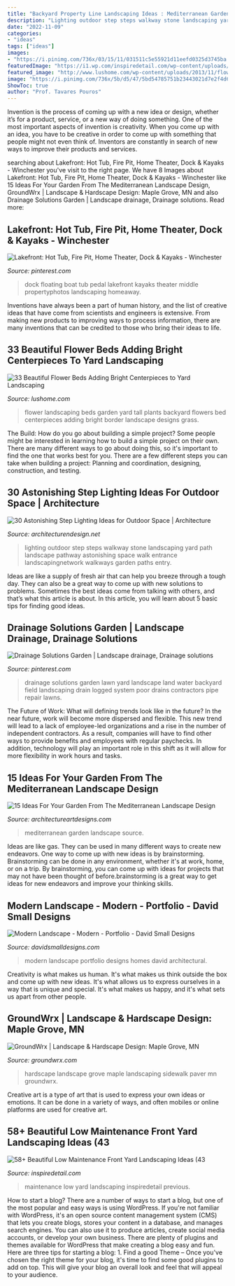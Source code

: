 ```yaml
---
title: "Backyard Property Line Landscaping Ideas : Mediterranean Garden Landscape Source"
description: "Lighting outdoor step steps walkway stone landscaping yard path landscape pathway astonishing space walk entrance landscapingnetwork walkways garden paths entry"
date: "2022-11-09"
categories:
- "ideas"
tags: ["ideas"]
images:
- "https://i.pinimg.com/736x/03/15/11/031511c5e55921d11eefd0325d3745ba.jpg"
featuredImage: "https://i1.wp.com/inspiredetail.com/wp-content/uploads/2018/10/58-Beautiful-Low-Maintenance-Front-Yard-Landscaping-Ideas-43.jpg?fit=768%2C1156&amp;ssl=1"
featured_image: "http://www.lushome.com/wp-content/uploads/2013/11/flower-beds-backyard-landscaping-ideas-garden-design-26.jpg"
image: "https://i.pinimg.com/736x/5b/d5/47/5bd54785751b23443021d7e2f4d60ef3--floating-dock-tiki-bars.jpg"
ShowToc: true
author: "Prof. Tavares Pouros"
---
```



Invention is the process of coming up with a new idea or design, whether it’s for a product, service, or a new way of doing something. One of the most important aspects of invention is creativity. When you come up with an idea, you have to be creative in order to come up with something that people might not even think of. Inventors are constantly in search of new ways to improve their products and services.

	

		
searching about Lakefront: Hot Tub, Fire Pit, Home Theater, Dock &amp; Kayaks - Winchester you've visit to the right page. We have 8 Images about Lakefront: Hot Tub, Fire Pit, Home Theater, Dock &amp; Kayaks - Winchester like 15 Ideas For Your Garden From The Mediterranean Landscape Design, GroundWrx | Landscape &amp; Hardscape Design: Maple Grove, MN and also Drainage Solutions Garden | Landscape drainage, Drainage solutions. Read more:
		
    
## Lakefront: Hot Tub, Fire Pit, Home Theater, Dock &amp; Kayaks - Winchester

<img loading=lazy src="https://i.pinimg.com/736x/5b/d5/47/5bd54785751b23443021d7e2f4d60ef3--floating-dock-tiki-bars.jpg" onerror="this.onerror=null;this.src='https://tse1.mm.bing.net/th?id=OIP.dsPCOfLAUWqr7wyoMU-qtgHaFj&amp;pid=15.1';" alt="Lakefront: Hot Tub, Fire Pit, Home Theater, Dock &amp; Kayaks - Winchester">

_Source: pinterest.com_

>dock floating boat tub pedal lakefront kayaks theater middle propertyphotos landscaping homeaway. 

	

Inventions have always been a part of human history, and the list of creative ideas that have come from scientists and engineers is extensive. From making new products to improving ways to process information, there are many inventions that can be credited to those who bring their ideas to life.

    
## 33 Beautiful Flower Beds Adding Bright Centerpieces To Yard Landscaping

<img loading=lazy src="http://www.lushome.com/wp-content/uploads/2013/11/flower-beds-backyard-landscaping-ideas-garden-design-26.jpg" onerror="this.onerror=null;this.src='https://tse1.mm.bing.net/th?id=OIP.kxtOqiip6OHLZoSoyLLuxQAAAA&amp;pid=15.1';" alt="33 Beautiful Flower Beds Adding Bright Centerpieces to Yard Landscaping">

_Source: lushome.com_

>flower landscaping beds garden yard tall plants backyard flowers bed centerpieces adding bright border landscape designs grass. 

	

The Build: How do you go about building a simple project?
Some people might be interested in learning how to build a simple project on their own. There are many different ways to go about doing this, so it's important to find the one that works best for you. There are a few different steps you can take when building a project: Planning and coordination, designing, construction, and testing.

    
## 30 Astonishing Step Lighting Ideas For Outdoor Space | Architecture

<img loading=lazy src="http://www.woohome.com/wp-content/uploads/2014/11/lighting-in-steps-2.jpg" onerror="this.onerror=null;this.src='https://tse2.mm.bing.net/th?id=OIP.0zPv-MKdR6y8sWZZ_LEL3wHaE6&amp;pid=15.1';" alt="30 Astonishing Step Lighting Ideas for Outdoor Space | Architecture">

_Source: architecturendesign.net_

>lighting outdoor step steps walkway stone landscaping yard path landscape pathway astonishing space walk entrance landscapingnetwork walkways garden paths entry. 

	

Ideas are like a supply of fresh air that can help you breeze through a tough day. They can also be a great way to come up with new solutions to problems. Sometimes the best ideas come from talking with others, and that’s what this article is about. In this article, you will learn about 5 basic tips for finding good ideas.

    
## Drainage Solutions Garden | Landscape Drainage, Drainage Solutions

<img loading=lazy src="https://i.pinimg.com/736x/03/15/11/031511c5e55921d11eefd0325d3745ba.jpg" onerror="this.onerror=null;this.src='https://tse1.mm.bing.net/th?id=OIP.TVhn3il2olJ5NKfqmiadbAHaFk&amp;pid=15.1';" alt="Drainage Solutions Garden | Landscape drainage, Drainage solutions">

_Source: pinterest.com_

>drainage solutions garden lawn yard landscape land water backyard field landscaping drain logged system poor drains contractors pipe repair lawns. 

	

The Future of Work: What will defining trends look like in the future?
In the near future, work will become more dispersed and flexible. This new trend will lead to a lack of employee-led organizations and a rise in the number of independent contractors. As a result, companies will have to find other ways to provide benefits and employees with regular paychecks. In addition, technology will play an important role in this shift as it will allow for more flexibility in work hours and tasks.

    
## 15 Ideas For Your Garden From The Mediterranean Landscape Design

<img loading=lazy src="https://www.architectureartdesigns.com/wp-content/uploads/2014/10/15-Ideas-For-Your-Garden-From-The-Mediterranean-Landscape-Design-1-630x930.jpg" onerror="this.onerror=null;this.src='https://tse2.mm.bing.net/th?id=OIP.SObCG7zAzJXg5ZknWBIOUgHaK7&amp;pid=15.1';" alt="15 Ideas For Your Garden From The Mediterranean Landscape Design">

_Source: architectureartdesigns.com_

>mediterranean garden landscape source. 

	

Ideas are like gas. They can be used in many different ways to create new endeavors. One way to come up with new ideas is by brainstorming. Brainstorming can be done in any environment, whether it's at work, home, or on a trip. By brainstorming, you can come up with ideas for projects that may not have been thought of before.brainstorming is a great way to get ideas for new endeavors and improve your thinking skills.

    
## Modern Landscape - Modern - Portfolio - David Small Designs

<img loading=lazy src="https://www.davidsmalldesigns.com/wp-content/uploads/2020/01/gallery-modern-landscape-02.jpg" onerror="this.onerror=null;this.src='https://tse1.mm.bing.net/th?id=OIP.HOVWP3qW_UQqAxtNbJXSoAHaEH&amp;pid=15.1';" alt="Modern Landscape - Modern - Portfolio - David Small Designs">

_Source: davidsmalldesigns.com_

>modern landscape portfolio designs homes david architectural. 

	

Creativity is what makes us human. It's what makes us think outside the box and come up with new ideas. It's what allows us to express ourselves in a way that is unique and special. It's what makes us happy, and it's what sets us apart from other people.

    
## GroundWrx | Landscape &amp; Hardscape Design: Maple Grove, MN

<img loading=lazy src="http://www.groundwrx.com/wp-content/uploads/2015/11/Maple-Grove-Landscaping-and-Paver-Sidewalk-03.jpg" onerror="this.onerror=null;this.src='https://tse2.mm.bing.net/th?id=OIP.vW8qq5JiThvZlfLTWmMYtwHaFi&amp;pid=15.1';" alt="GroundWrx | Landscape &amp; Hardscape Design: Maple Grove, MN">

_Source: groundwrx.com_

>hardscape landscape grove maple landscaping sidewalk paver mn groundwrx. 

	

Creative art is a type of art that is used to express your own ideas or emotions. It can be done in a variety of ways, and often mobiles or online platforms are used for creative art.

    
## 58+ Beautiful Low Maintenance Front Yard Landscaping Ideas (43

<img loading=lazy src="https://i1.wp.com/inspiredetail.com/wp-content/uploads/2018/10/58-Beautiful-Low-Maintenance-Front-Yard-Landscaping-Ideas-43.jpg?fit=768%2C1156&amp;ssl=1" onerror="this.onerror=null;this.src='https://tse2.mm.bing.net/th?id=OIP.NYxuGS-3rK3GVkPsx8npHAHaLJ&amp;pid=15.1';" alt="58+ Beautiful Low Maintenance Front Yard Landscaping Ideas (43">

_Source: inspiredetail.com_

>maintenance low yard landscaping inspiredetail previous. 

	

How to start a blog?
There are a number of ways to start a blog, but one of the most popular and easy ways is using WordPress. If you're not familiar with WordPress, it's an open source content management system (CMS) that lets you create blogs, stores your content in a database, and manages search engines. You can also use it to produce articles, create social media accounts, or develop your own business. There are plenty of plugins and themes available for WordPress that make creating a blog easy and fun. Here are three tips for starting a blog: 1. Find a good Theme – Once you've chosen the right theme for your blog, it's time to find some good plugins to add on top. This will give your blog an overall look and feel that will appeal to your audience. 
